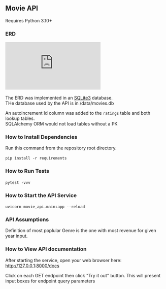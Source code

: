 ## Movie API

Requires Python 3.10+  

### ERD 
![Movie API ERD](https://github.com/ken-branco/guild-take-home/blob/movie-api/data/movie-api-erd.pdf "Moview API ERD")

The ERD was implemented in an [SQLite3](https://www.sqlite.org/index.html) database.  
THe database used by the API is in /data/movies.db  

An autoincrement Id column was added to the `ratings` table and both lookup tables.  
SQLAlchemy ORM would not load tables without a PK


### How to Install Dependencies
Run this command from the repository root directory.
  
`pip install -r requirements`  
 

### How to Run Tests  

`pytest -vvv`  

### How to Start the API Service
`uvicorn movie_api.main:app --reload`  

### API Assumptions  
Definition of most poplular Genre is the one with most revenue for given year input.  

### How to View API documentation
After starting the service, open your web browser here:  
http://127.0.0.1:8000/docs  

Click on each GET endpoint then click "Try it out" button.
This will present input boxes for endpoint query parameters

